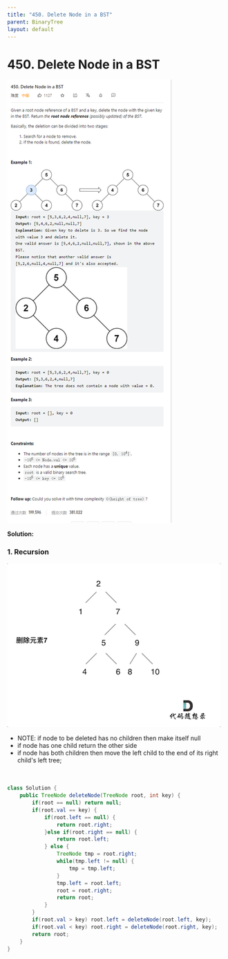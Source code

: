 ```yaml
---
title: "450. Delete Node in a BST"
parent: BinaryTree
layout: default
---
```


# 450. Delete Node in a BST

![Example](../../assets/450.png)

**Solution:**

### 1. Recursion

![Example](../../assets/450-1.gif)

- NOTE: if node to be deleted has no children then make itself null
- if node has one child return the other side
- if node has both children then move the left child to the end of its right child's left tree;

```java


class Solution {
    public TreeNode deleteNode(TreeNode root, int key) {
        if(root == null) return null;
        if(root.val == key) {
            if(root.left == null) {
                return root.right;
            }else if(root.right == null) {
                return root.left;
            } else {
                TreeNode tmp = root.right;
                while(tmp.left != null) {
                    tmp = tmp.left;
                }
                tmp.left = root.left;
                root = root.right;
                return root;
            }
        }
        if(root.val > key) root.left = deleteNode(root.left, key);
        if(root.val < key) root.right = deleteNode(root.right, key);
        return root;
    }
}

```
